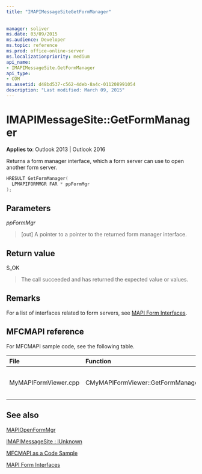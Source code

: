 ```yaml
---
title: "IMAPIMessageSiteGetFormManager"
 
 
manager: soliver
ms.date: 03/09/2015
ms.audience: Developer
ms.topic: reference
ms.prod: office-online-server
ms.localizationpriority: medium
api_name:
- IMAPIMessageSite.GetFormManager
api_type:
- COM
ms.assetid: d48bd537-c562-4deb-8a4c-011208991054
description: "Last modified: March 09, 2015"
---
```


# IMAPIMessageSite::GetFormManager

  
  
**Applies to**: Outlook 2013 | Outlook 2016 
  
Returns a form manager interface, which a form server can use to open another form server.
  
```cpp
HRESULT GetFormManager(
  LPMAPIFORMMGR FAR * ppFormMgr
);
```

## Parameters

 _ppFormMgr_
  
> [out] A pointer to a pointer to the returned form manager interface.
    
## Return value

S_OK 
  
> The call succeeded and has returned the expected value or values.
    
## Remarks

For a list of interfaces related to form servers, see [MAPI Form Interfaces](mapi-form-interfaces.md).
  
## MFCMAPI reference

For MFCMAPI sample code, see the following table.
  
|**File**|**Function**|**Comment**|
|:-----|:-----|:-----|
|MyMAPIFormViewer.cpp  <br/> |CMyMAPIFormViewer::GetFormManager  <br/> |MFCMAPI uses the **IMAPIMessageSite::GetFormManager** method to call [MAPIOpenFormMgr](mapiopenformmgr.md) and return the results of that call. |
   
## See also



[MAPIOpenFormMgr](mapiopenformmgr.md)
  
[IMAPIMessageSite : IUnknown](imapimessagesiteiunknown.md)


[MFCMAPI as a Code Sample](mfcmapi-as-a-code-sample.md)
  
[MAPI Form Interfaces](mapi-form-interfaces.md)

